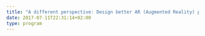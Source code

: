 ```yaml
---
title: "A different perspective: Design better AR (Augmented Reality) products with blind young adults "
date: 2017-07-11T22:31:14+02:00
type: program
---
```


